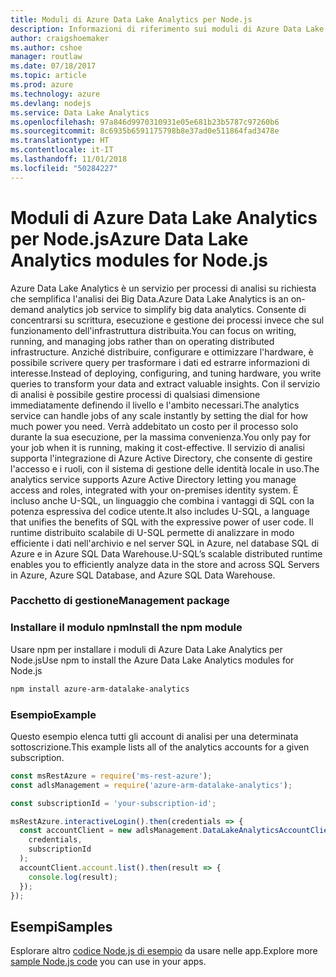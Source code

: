 ```yaml
---
title: Moduli di Azure Data Lake Analytics per Node.js
description: Informazioni di riferimento sui moduli di Azure Data Lake Analytics per Node.js
author: craigshoemaker
ms.author: cshoe
manager: routlaw
ms.date: 07/18/2017
ms.topic: article
ms.prod: azure
ms.technology: azure
ms.devlang: nodejs
ms.service: Data Lake Analytics
ms.openlocfilehash: 97a846d9970310931e05e681b23b5787c97260b6
ms.sourcegitcommit: 8c6935b6591175798b8e37ad0e511864fad3478e
ms.translationtype: HT
ms.contentlocale: it-IT
ms.lasthandoff: 11/01/2018
ms.locfileid: "50284227"
---
```

# <a name="azure-data-lake-analytics-modules-for-nodejs"></a><span data-ttu-id="d11bf-103">Moduli di Azure Data Lake Analytics per Node.js</span><span class="sxs-lookup"><span data-stu-id="d11bf-103">Azure Data Lake Analytics modules for Node.js</span></span>

<span data-ttu-id="d11bf-104">Azure Data Lake Analytics è un servizio per processi di analisi su richiesta che semplifica l'analisi dei Big Data.</span><span class="sxs-lookup"><span data-stu-id="d11bf-104">Azure Data Lake Analytics is an on-demand analytics job service to simplify big data analytics.</span></span> <span data-ttu-id="d11bf-105">Consente di concentrarsi su scrittura, esecuzione e gestione dei processi invece che sul funzionamento dell'infrastruttura distribuita.</span><span class="sxs-lookup"><span data-stu-id="d11bf-105">You can focus on writing, running, and managing jobs rather than on operating distributed infrastructure.</span></span> <span data-ttu-id="d11bf-106">Anziché distribuire, configurare e ottimizzare l'hardware, è possibile scrivere query per trasformare i dati ed estrarre informazioni di interesse.</span><span class="sxs-lookup"><span data-stu-id="d11bf-106">Instead of deploying, configuring, and tuning hardware, you write queries to transform your data and extract valuable insights.</span></span> <span data-ttu-id="d11bf-107">Con il servizio di analisi è possibile gestire processi di qualsiasi dimensione immediatamente definendo il livello e l'ambito necessari.</span><span class="sxs-lookup"><span data-stu-id="d11bf-107">The analytics service can handle jobs of any scale instantly by setting the dial for how much power you need.</span></span> <span data-ttu-id="d11bf-108">Verrà addebitato un costo per il processo solo durante la sua esecuzione, per la massima convenienza.</span><span class="sxs-lookup"><span data-stu-id="d11bf-108">You only pay for your job when it is running, making it cost-effective.</span></span> <span data-ttu-id="d11bf-109">Il servizio di analisi supporta l'integrazione di Azure Active Directory, che consente di gestire l'accesso e i ruoli, con il sistema di gestione delle identità locale in uso.</span><span class="sxs-lookup"><span data-stu-id="d11bf-109">The analytics service supports Azure Active Directory letting you manage access and roles, integrated with your on-premises identity system.</span></span> <span data-ttu-id="d11bf-110">È incluso anche U-SQL, un linguaggio che combina i vantaggi di SQL con la potenza espressiva del codice utente.</span><span class="sxs-lookup"><span data-stu-id="d11bf-110">It also includes U-SQL, a language that unifies the benefits of SQL with the expressive power of user code.</span></span> <span data-ttu-id="d11bf-111">Il runtime distribuito scalabile di U-SQL permette di analizzare in modo efficiente i dati nell'archivio e nel server SQL in Azure, nel database SQL di Azure e in Azure SQL Data Warehouse.</span><span class="sxs-lookup"><span data-stu-id="d11bf-111">U-SQL’s scalable distributed runtime enables you to efficiently analyze data in the store and across SQL Servers in Azure, Azure SQL Database, and Azure SQL Data Warehouse.</span></span>

### <a name="management-package"></a><span data-ttu-id="d11bf-112">Pacchetto di gestione</span><span class="sxs-lookup"><span data-stu-id="d11bf-112">Management package</span></span>

### <a name="install-the-npm-module"></a><span data-ttu-id="d11bf-113">Installare il modulo npm</span><span class="sxs-lookup"><span data-stu-id="d11bf-113">Install the npm module</span></span>

<span data-ttu-id="d11bf-114">Usare npm per installare i moduli di Azure Data Lake Analytics per Node.js</span><span class="sxs-lookup"><span data-stu-id="d11bf-114">Use npm to install the Azure Data Lake Analytics modules for Node.js</span></span>

```bash
npm install azure-arm-datalake-analytics
```

### <a name="example"></a><span data-ttu-id="d11bf-115">Esempio</span><span class="sxs-lookup"><span data-stu-id="d11bf-115">Example</span></span>

<span data-ttu-id="d11bf-116">Questo esempio elenca tutti gli account di analisi per una determinata sottoscrizione.</span><span class="sxs-lookup"><span data-stu-id="d11bf-116">This example lists all of the analytics accounts for a given subscription.</span></span>

```javascript
const msRestAzure = require('ms-rest-azure');
const adlsManagement = require('azure-arm-datalake-analytics');

const subscriptionId = 'your-subscription-id';

msRestAzure.interactiveLogin().then(credentials => {
  const accountClient = new adlsManagement.DataLakeAnalyticsAccountClient(
    credentials,
    subscriptionId
  );
  accountClient.account.list().then(result => {
    console.log(result);
  });
});
```

## <a name="samples"></a><span data-ttu-id="d11bf-117">Esempi</span><span class="sxs-lookup"><span data-stu-id="d11bf-117">Samples</span></span>

<span data-ttu-id="d11bf-118">Esplorare altro [codice Node.js di esempio](https://azure.microsoft.com/resources/samples/?platform=nodejs) da usare nelle app.</span><span class="sxs-lookup"><span data-stu-id="d11bf-118">Explore more [sample Node.js code](https://azure.microsoft.com/resources/samples/?platform=nodejs) you can use in your apps.</span></span>
